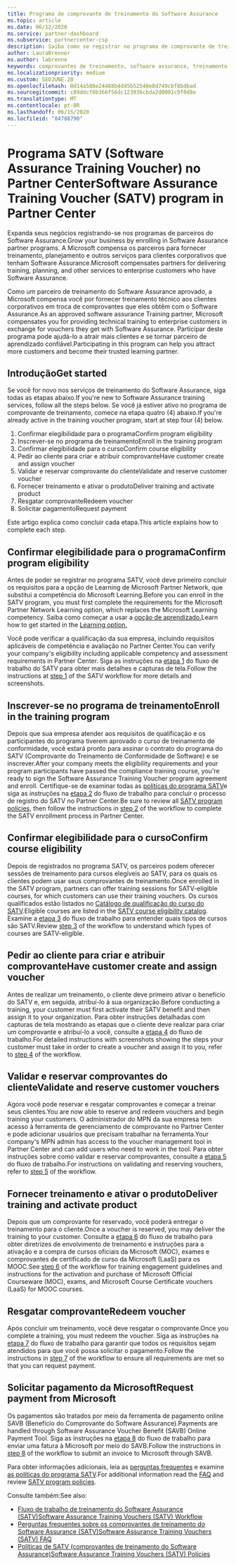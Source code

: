 ```yaml
---
title: Programa de comprovante de treinamento do Software Assurance
ms.topic: article
ms.date: 06/12/2020
ms.service: partner-dashboard
ms.subservice: partnercenter-csp
description: Saiba como se registrar no programa de comprovante de treinamento do Software Assurance para que você possa se compensar em fornecer treinamento e planejamento para clientes corporativos.
author: LauraBrenner
ms.author: labrenne
keywords: comprovantes de treinamento, software assurance, treinamento, inscrição no SATV, SATV
ms.localizationpriority: medium
ms.custom: SEOJUNE.20
ms.openlocfilehash: 0d14a588e24488b4d45b52540e8d749cbf8bdbad
ms.sourcegitcommit: c89ddcf8b366f56dc123936cbda2d0001c9f0d8e
ms.translationtype: MT
ms.contentlocale: pt-BR
ms.lasthandoff: 06/15/2020
ms.locfileid: "84788790"
---
```

# <a name="software-assurance-training-voucher-satv-program-in-partner-center"></a><span data-ttu-id="b6555-104">Programa SATV (Software Assurance Training Voucher) no Partner Center</span><span class="sxs-lookup"><span data-stu-id="b6555-104">Software Assurance Training Voucher (SATV) program in Partner Center</span></span>

<span data-ttu-id="b6555-105">Expanda seus negócios registrando-se nos programas de parceiros do Software Assurance.</span><span class="sxs-lookup"><span data-stu-id="b6555-105">Grow your business by enrolling in Software Assurance partner programs.</span></span> <span data-ttu-id="b6555-106">A Microsoft compensa os parceiros para fornecer treinamento, planejamento e outros serviços para clientes corporativos que tenham Software Assurance.</span><span class="sxs-lookup"><span data-stu-id="b6555-106">Microsoft compensates partners for delivering training, planning, and other services to enterprise customers who have Software Assurance.</span></span>

<span data-ttu-id="b6555-107">Como um parceiro de treinamento do Software Assurance aprovado, a Microsoft compensa você por fornecer treinamento técnico aos clientes corporativos em troca de comprovantes que eles obtêm com o Software Assurance.</span><span class="sxs-lookup"><span data-stu-id="b6555-107">As an approved software assurance Training partner, Microsoft compensates you for providing technical training to enterprise customers in exchange for vouchers they get with Software Assurance.</span></span> <span data-ttu-id="b6555-108">Participar deste programa pode ajudá-lo a atrair mais clientes e se tornar parceiro de aprendizado confiável.</span><span class="sxs-lookup"><span data-stu-id="b6555-108">Participating in this program can help you attract more customers and become their trusted learning partner.</span></span>

## <a name="get-started"></a><span data-ttu-id="b6555-109">Introdução</span><span class="sxs-lookup"><span data-stu-id="b6555-109">Get started</span></span>

<span data-ttu-id="b6555-110">Se você for novo nos serviços de treinamento do Software Assurance, siga todas as etapas abaixo.</span><span class="sxs-lookup"><span data-stu-id="b6555-110">If you're new to Software Assurance training services, follow all the steps below.</span></span> <span data-ttu-id="b6555-111">Se você já estiver ativo no programa de comprovante de treinamento, comece na etapa quatro (4) abaixo.</span><span class="sxs-lookup"><span data-stu-id="b6555-111">If you're already active in the training voucher program, start at step four (4) below.</span></span> 

1. <span data-ttu-id="b6555-112">Confirmar elegibilidade para o programa</span><span class="sxs-lookup"><span data-stu-id="b6555-112">Confirm program eligibility</span></span>
2. <span data-ttu-id="b6555-113">Inscrever-se no programa de treinamento</span><span class="sxs-lookup"><span data-stu-id="b6555-113">Enroll in the training program</span></span>
3. <span data-ttu-id="b6555-114">Confirmar elegibilidade para o curso</span><span class="sxs-lookup"><span data-stu-id="b6555-114">Confirm course eligibility</span></span>
4. <span data-ttu-id="b6555-115">Pedir ao cliente para criar e atribuir comprovante</span><span class="sxs-lookup"><span data-stu-id="b6555-115">Have customer create and assign voucher</span></span>
5. <span data-ttu-id="b6555-116">Validar e reservar comprovante do cliente</span><span class="sxs-lookup"><span data-stu-id="b6555-116">Validate and reserve customer voucher</span></span>
6. <span data-ttu-id="b6555-117">Fornecer treinamento e ativar o produto</span><span class="sxs-lookup"><span data-stu-id="b6555-117">Deliver training and activate product</span></span>
7. <span data-ttu-id="b6555-118">Resgatar comprovante</span><span class="sxs-lookup"><span data-stu-id="b6555-118">Redeem voucher</span></span>
8. <span data-ttu-id="b6555-119">Solicitar pagamento</span><span class="sxs-lookup"><span data-stu-id="b6555-119">Request payment</span></span>

<span data-ttu-id="b6555-120">Este artigo explica como concluir cada etapa.</span><span class="sxs-lookup"><span data-stu-id="b6555-120">This article explains how to complete each step.</span></span>

## <a name="confirm-program-eligibility"></a><span data-ttu-id="b6555-121">Confirmar elegibilidade para o programa</span><span class="sxs-lookup"><span data-stu-id="b6555-121">Confirm program eligibility</span></span>

<span data-ttu-id="b6555-122">Antes de poder se registrar no programa SATV, você deve primeiro concluir os requisitos para a opção de Learning de Microsoft Partner Network, que substitui a competência do Microsoft Learning.</span><span class="sxs-lookup"><span data-stu-id="b6555-122">Before you can enroll in the SATV program, you must first complete the requirements for the Microsoft Partner Network Learning option, which replaces the Microsoft Learning competency.</span></span> <span data-ttu-id="b6555-123">Saiba como começar a usar a [opção de aprendizado.](https://partner.microsoft.com/membership/learning-partners)</span><span class="sxs-lookup"><span data-stu-id="b6555-123">Learn how to get started in the [Learning option.](https://partner.microsoft.com/membership/learning-partners)</span></span>

<span data-ttu-id="b6555-124">Você pode verificar a qualificação da sua empresa, incluindo requisitos aplicáveis de competência e avaliação no Partner Center.</span><span class="sxs-lookup"><span data-stu-id="b6555-124">You can verify your company's eligibility including applicable competency and assessment requirements in Partner Center.</span></span> <span data-ttu-id="b6555-125">Siga as instruções na [etapa 1](https://query.prod.cms.rt.microsoft.com/cms/api/am/binary/RE4s3bB) do fluxo de trabalho do SATV para obter mais detalhes e capturas de tela.</span><span class="sxs-lookup"><span data-stu-id="b6555-125">Follow the instructions at [step 1](https://query.prod.cms.rt.microsoft.com/cms/api/am/binary/RE4s3bB) of the SATV workflow for more details and screenshots.</span></span>

## <a name="enroll-in-the-training-program"></a><span data-ttu-id="b6555-126">Inscrever-se no programa de treinamento</span><span class="sxs-lookup"><span data-stu-id="b6555-126">Enroll in the training program</span></span>

<span data-ttu-id="b6555-127">Depois que sua empresa atender aos requisitos de qualificação e os participantes do programa tiverem aprovado o curso de treinamento de conformidade, você estará pronto para assinar o contrato do programa do SATV (Comprovante do Treinamento de Conformidade de Software) e se inscrever.</span><span class="sxs-lookup"><span data-stu-id="b6555-127">After your company meets the eligibility requirements and your program participants have passed the compliance training course, you're ready to sign the Software Assurance Training Voucher program agreement and enroll.</span></span> <span data-ttu-id="b6555-128">Certifique-se de examinar todas as [políticas do programa SATV](https://query.prod.cms.rt.microsoft.com/cms/api/am/binary/RE3koEP)e siga as instruções na [etapa 2](https://query.prod.cms.rt.microsoft.com/cms/api/am/binary/RE4s3bB) do fluxo de trabalho para concluir o processo de registro do SATV no Partner Center.</span><span class="sxs-lookup"><span data-stu-id="b6555-128">Be sure to review all [SATV program policies](https://query.prod.cms.rt.microsoft.com/cms/api/am/binary/RE3koEP), then follow the instructions in [step 2](https://query.prod.cms.rt.microsoft.com/cms/api/am/binary/RE4s3bB) of the workflow to complete the SATV enrollment process in Partner Center.</span></span>


## <a name="confirm-course-eligibility"></a><span data-ttu-id="b6555-129">Confirmar elegibilidade para o curso</span><span class="sxs-lookup"><span data-stu-id="b6555-129">Confirm course eligibility</span></span>
<span data-ttu-id="b6555-130">Depois de registrados no programa SATV, os parceiros podem oferecer sessões de treinamento para cursos elegíveis ao SATV, para os quais os clientes podem usar seus comprovantes de treinamento.</span><span class="sxs-lookup"><span data-stu-id="b6555-130">Once enrolled in the SATV program, partners can offer training sessions for SATV-eligible courses, for which customers can use their training vouchers.</span></span> <span data-ttu-id="b6555-131">Os cursos qualificados estão listados no [Catálogo de qualificação do curso do SATV](https://savl-catalog.microsoft.com/).</span><span class="sxs-lookup"><span data-stu-id="b6555-131">Eligible courses are listed in the [SATV course eligibility catalog](https://savl-catalog.microsoft.com/).</span></span> <span data-ttu-id="b6555-132">Examine a [etapa 3](https://query.prod.cms.rt.microsoft.com/cms/api/am/binary/RE4s3bB) do fluxo de trabalho para entender quais tipos de cursos são SATV.</span><span class="sxs-lookup"><span data-stu-id="b6555-132">Review [step 3](https://query.prod.cms.rt.microsoft.com/cms/api/am/binary/RE4s3bB) of the workflow to understand which types of courses are SATV-eligible.</span></span>

## <a name="have-customer-create-and-assign-voucher"></a><span data-ttu-id="b6555-133">Pedir ao cliente para criar e atribuir comprovante</span><span class="sxs-lookup"><span data-stu-id="b6555-133">Have customer create and assign voucher</span></span>

<span data-ttu-id="b6555-134">Antes de realizar um treinamento, o cliente deve primeiro ativar o benefício do SATV e, em seguida, atribuí-lo à sua organização.</span><span class="sxs-lookup"><span data-stu-id="b6555-134">Before conducting a training, your customer must first activate their SATV benefit and then assign it to your organization.</span></span> <span data-ttu-id="b6555-135">Para obter instruções detalhadas com capturas de tela mostrando as etapas que o cliente deve realizar para criar um comprovante e atribuí-lo a você, consulte a [etapa 4](https://query.prod.cms.rt.microsoft.com/cms/api/am/binary/RE4s3bB) do fluxo de trabalho.</span><span class="sxs-lookup"><span data-stu-id="b6555-135">For detailed instructions with screenshots showing the steps your customer must take in order to create a voucher and assign it to you, refer to [step 4](https://query.prod.cms.rt.microsoft.com/cms/api/am/binary/RE4s3bB) of the workflow.</span></span>

## <a name="validate-and-reserve-customer-vouchers"></a><span data-ttu-id="b6555-136">Validar e reservar comprovantes do cliente</span><span class="sxs-lookup"><span data-stu-id="b6555-136">Validate and reserve customer vouchers</span></span>

<span data-ttu-id="b6555-137">Agora você pode reservar e resgatar comprovantes e começar a treinar seus clientes.</span><span class="sxs-lookup"><span data-stu-id="b6555-137">You are now able to reserve and redeem vouchers and begin training your customers.</span></span> <span data-ttu-id="b6555-138">O administrador do MPN da sua empresa tem acesso à ferramenta de gerenciamento de comprovante no Partner Center e pode adicionar usuários que precisam trabalhar na ferramenta.</span><span class="sxs-lookup"><span data-stu-id="b6555-138">Your company's MPN admin has access to the voucher management tool in Partner Center and can add users who need to work in the tool.</span></span> <span data-ttu-id="b6555-139">Para obter instruções sobre como validar e reservar comprovantes, consulte a [etapa 5](https://query.prod.cms.rt.microsoft.com/cms/api/am/binary/RE4s3bB) do fluxo de trabalho.</span><span class="sxs-lookup"><span data-stu-id="b6555-139">For instructions on validating and reserving vouchers, refer to [step 5](https://query.prod.cms.rt.microsoft.com/cms/api/am/binary/RE4s3bB) of the workflow.</span></span>

## <a name="deliver-training-and-activate-product"></a><span data-ttu-id="b6555-140">Fornecer treinamento e ativar o produto</span><span class="sxs-lookup"><span data-stu-id="b6555-140">Deliver training and activate product</span></span>

<span data-ttu-id="b6555-141">Depois que um comprovante for reservado, você poderá entregar o treinamento para o cliente.</span><span class="sxs-lookup"><span data-stu-id="b6555-141">Once a voucher is reserved, you may deliver the training to your customer.</span></span> <span data-ttu-id="b6555-142">Consulte a [etapa 6](https://query.prod.cms.rt.microsoft.com/cms/api/am/binary/RE4s3bB) do fluxo de trabalho para obter diretrizes de envolvimento de treinamento e instruções para a ativação e a compra de cursos oficiais da Microsoft (MOC), exames e comprovantes de certificado de curso da Microsoft (LaaS) para os MOOC.</span><span class="sxs-lookup"><span data-stu-id="b6555-142">See [step 6](https://query.prod.cms.rt.microsoft.com/cms/api/am/binary/RE4s3bB) of the workflow for training engagement guidelines and instructions for the activation and purchase of Microsoft Official Courseware (MOC), exams, and Microsoft Course Certificate vouchers (LaaS) for MOOC courses.</span></span>

## <a name="redeem-voucher"></a><span data-ttu-id="b6555-143">Resgatar comprovante</span><span class="sxs-lookup"><span data-stu-id="b6555-143">Redeem voucher</span></span>

<span data-ttu-id="b6555-144">Após concluir um treinamento, você deve resgatar o comprovante.</span><span class="sxs-lookup"><span data-stu-id="b6555-144">Once you complete a training, you must redeem the voucher.</span></span> <span data-ttu-id="b6555-145">Siga as instruções na [etapa 7](https://query.prod.cms.rt.microsoft.com/cms/api/am/binary/RE4s3bB) do fluxo de trabalho para garantir que todos os requisitos sejam atendidos para que você possa solicitar o pagamento.</span><span class="sxs-lookup"><span data-stu-id="b6555-145">Follow the instructions in [step 7](https://query.prod.cms.rt.microsoft.com/cms/api/am/binary/RE4s3bB) of the workflow to ensure all requirements are met so that you can request payment.</span></span> 


## <a name="request-payment-from-microsoft"></a><span data-ttu-id="b6555-146">Solicitar pagamento da Microsoft</span><span class="sxs-lookup"><span data-stu-id="b6555-146">Request payment from Microsoft</span></span>

<span data-ttu-id="b6555-147">Os pagamentos são tratados por meio da ferramenta de pagamento online SAVB (Benefício do Comprovante do Software Assurance).</span><span class="sxs-lookup"><span data-stu-id="b6555-147">Payments are handled through Software Assurance Voucher Benefit (SAVB) Online Payment Tool.</span></span> <span data-ttu-id="b6555-148">Siga as instruções na [etapa 8](https://query.prod.cms.rt.microsoft.com/cms/api/am/binary/RE4s3bB) do fluxo de trabalho para enviar uma fatura à Microsoft por meio do SAVB.</span><span class="sxs-lookup"><span data-stu-id="b6555-148">Follow the instructions in [step 8](https://query.prod.cms.rt.microsoft.com/cms/api/am/binary/RE4s3bB) of the workflow to submit an invoice to Microsoft through SAVB.</span></span> 

<span data-ttu-id="b6555-149">Para obter informações adicionais, leia as [perguntas frequentes](https://query.prod.cms.rt.microsoft.com/cms/api/am/binary/RE3kz5o) e examine [as políticas do programa SATV](https://query.prod.cms.rt.microsoft.com/cms/api/am/binary/RE3koEP).</span><span class="sxs-lookup"><span data-stu-id="b6555-149">For additional information read the [FAQ](https://query.prod.cms.rt.microsoft.com/cms/api/am/binary/RE3kz5o) and review [SATV program policies](https://query.prod.cms.rt.microsoft.com/cms/api/am/binary/RE3koEP).</span></span>

<span data-ttu-id="b6555-150">Consulte também:</span><span class="sxs-lookup"><span data-stu-id="b6555-150">See also:</span></span>

- [<span data-ttu-id="b6555-151">Fluxo de trabalho de treinamento do Software Assurance (SATV)</span><span class="sxs-lookup"><span data-stu-id="b6555-151">Software Assurance Training Vouchers (SATV) Workflow</span></span>](https://query.prod.cms.rt.microsoft.com/cms/api/am/binary/RE4s3bB)
- [<span data-ttu-id="b6555-152">Perguntas frequentes sobre os comprovantes de treinamento do Software Assurance (SATV)</span><span class="sxs-lookup"><span data-stu-id="b6555-152">Software Assurance Training Vouchers (SATV) FAQ</span></span>](https://query.prod.cms.rt.microsoft.com/cms/api/am/binary/RE3kz5o)
- [<span data-ttu-id="b6555-153">Políticas de SATV (comprovantes de treinamento do Software Assurance)</span><span class="sxs-lookup"><span data-stu-id="b6555-153">Software Assurance Training Vouchers (SATV) Policies</span></span>](https://query.prod.cms.rt.microsoft.com/cms/api/am/binary/RE3koEP)
